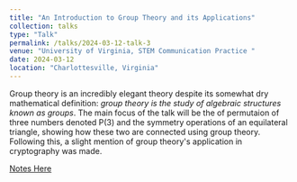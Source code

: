 ```yaml
---
title: "An Introduction to Group Theory and its Applications"
collection: talks
type: "Talk"
permalink: /talks/2024-03-12-talk-3
venue: "University of Virginia, STEM Communication Practice "
date: 2024-03-12
location: "Charlottesville, Virginia"
---
```


Group theory is an incredibly elegant theory despite its somewhat dry mathematical definition: *group theory is the study of algebraic structures known as groups*. 
The main focus of the talk will be the of permutaion of three numbers denoted P(3) and the symmetry operations of an equilateral triangle, showing how these two are connected using group theory.
Following this, a slight mention of group theory's application in cryptography was made.

[Notes Here](https://github.com/mohan-s1/mohan-s1.github.io/blob/b29dccdf0b5d81589ae4886888546c46a4110944/_talks/Group%20Theory%20Talk.pdf)
